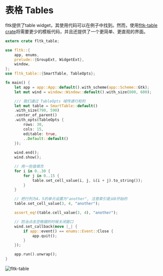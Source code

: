 # 表格 Tables

fltk提供了table widget，其使用代码可以在例子中找到。然而，使用[fltk-table crate](https://crates.io/crates/fltk-table)将需要更少的模板代码，并且还提供了一个更简单、更直观的界面。
```rust
extern crate fltk_table;

use fltk::{
    app, enums,
    prelude::{GroupExt, WidgetExt},
    window,
};
use fltk_table::{SmartTable, TableOpts};

fn main() {
    let app = app::App::default().with_scheme(app::Scheme::Gtk);
    let mut wind = window::Window::default().with_size(800, 600);

    /// 我们通过 TableOpts 域传递行和列
    let mut table = SmartTable::default()
    .with_size(790, 590)
    .center_of_parent()
    .with_opts(TableOpts {
        rows: 30,
        cols: 15,
        editable: true,
        ..Default::default()
    });
    
    wind.end();
    wind.show();

    // 用一些值填充
    for i in 0..30 {
        for j in 0..15 {
            table.set_cell_value(i, j, &(i + j).to_string());
        }
    }

    // 把行列为4，5的单元设置为"another", 注意索引是从0开始的
    table.set_cell_value(3, 4, "another");

    assert_eq!(table.cell_value(3, 4), "another");

    // 防治点击空格键的时候关闭窗口
    wind.set_callback(move |_| {
        if app::event() == enums::Event::Close {
            app.quit();
        }
    });

    app.run().unwrap();
}
```

![fltk-table](https://github.com/fltk-rs/fltk-table/raw/HEAD/screenshots/styled.jpg)
